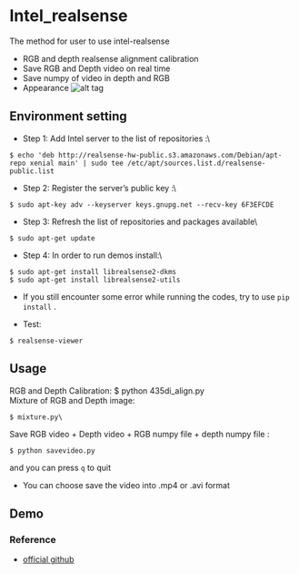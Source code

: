 # Intel_realsense
The method for user to use intel-realsense
* RGB and depth realsense alignment calibration
* Save RGB and Depth video on real time
* Save numpy of video in depth and RGB
* Appearance ![alt tag](https://i.imgur.com/FBOGVIx.jpg)
## Environment setting
* Step 1: Add Intel server to the list of repositories :\
```
$ echo 'deb http://realsense-hw-public.s3.amazonaws.com/Debian/apt-repo xenial main' | sudo tee /etc/apt/sources.list.d/realsense-public.list
```
* Step 2: Register the server’s public key :\
```
$ sudo apt-key adv --keyserver keys.gnupg.net --recv-key 6F3EFCDE
```
* Step 3: Refresh the list of repositories and packages available\
```
$ sudo apt-get update
```
* Step 4: In order to run demos install:\
```
$ sudo apt-get install librealsense2-dkms
$ sudo apt-get install librealsense2-utils
```
* If you still encounter some error while running the codes, try to use `pip install` .

* Test: 
```
$ realsense-viewer
```
## Usage
RGB and Depth Calibration: $ python 435di_align.py\
Mixture of RGB and Depth image: 
```
$ mixture.py\
```
Save RGB video + Depth video + RGB numpy file + depth numpy file : 
```
$ python savevideo.py
```
and you can press ```q``` to quit 
* You can choose save the video into .mp4 or .avi format
## Demo
### Reference
* [official github](https://github.com/IntelRealSense/librealsense/releases)

